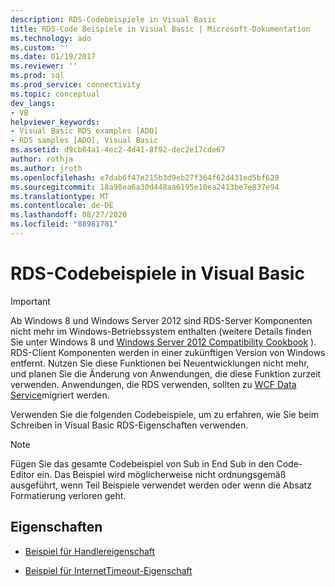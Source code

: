 ```yaml
---
description: RDS-Codebeispiele in Visual Basic
title: RDS-Code Beispiele in Visual Basic | Microsoft-Dokumentation
ms.technology: ado
ms.custom: ''
ms.date: 01/19/2017
ms.reviewer: ''
ms.prod: sql
ms.prod_service: connectivity
ms.topic: conceptual
dev_langs:
- VB
helpviewer_keywords:
- Visual Basic RDS examples [ADO]
- RDS samples [ADO], Visual Basic
ms.assetid: d9cb84a1-4ec2-4d41-8f92-dec2e17cde67
author: rothja
ms.author: jroth
ms.openlocfilehash: e7dab6f47e215b3d9eb27f364f62d431ed5bf629
ms.sourcegitcommit: 18a98ea6a30d448aa6195e10ea2413be7e837e94
ms.translationtype: MT
ms.contentlocale: de-DE
ms.lasthandoff: 08/27/2020
ms.locfileid: "88981781"
---
```

# <a name="rds-code-examples-in-visual-basic"></a>RDS-Codebeispiele in Visual Basic
> [!IMPORTANT]
>  Ab Windows 8 und Windows Server 2012 sind RDS-Server Komponenten nicht mehr im Windows-Betriebssystem enthalten (weitere Details finden Sie unter Windows 8 und [Windows Server 2012 Compatibility Cookbook](https://www.microsoft.com/download/details.aspx?id=27416) ). RDS-Client Komponenten werden in einer zukünftigen Version von Windows entfernt. Nutzen Sie diese Funktionen bei Neuentwicklungen nicht mehr, und planen Sie die Änderung von Anwendungen, die diese Funktion zurzeit verwenden. Anwendungen, die RDS verwenden, sollten zu [WCF Data Service](https://go.microsoft.com/fwlink/?LinkId=199565)migriert werden.  
  
 Verwenden Sie die folgenden Codebeispiele, um zu erfahren, wie Sie beim Schreiben in Visual Basic RDS-Eigenschaften verwenden.  
  
> [!NOTE]
>  Fügen Sie das gesamte Codebeispiel von Sub in End Sub in den Code-Editor ein. Das Beispiel wird möglicherweise nicht ordnungsgemäß ausgeführt, wenn Teil Beispiele verwendet werden oder wenn die Absatz Formatierung verloren geht.  
  
## <a name="properties"></a>Eigenschaften  
  
-   [Beispiel für Handlereigenschaft](./handler-property-example-vb.md)  
  
-   [Beispiel für InternetTimeout-Eigenschaft](./internettimeout-property-example-vb.md)
